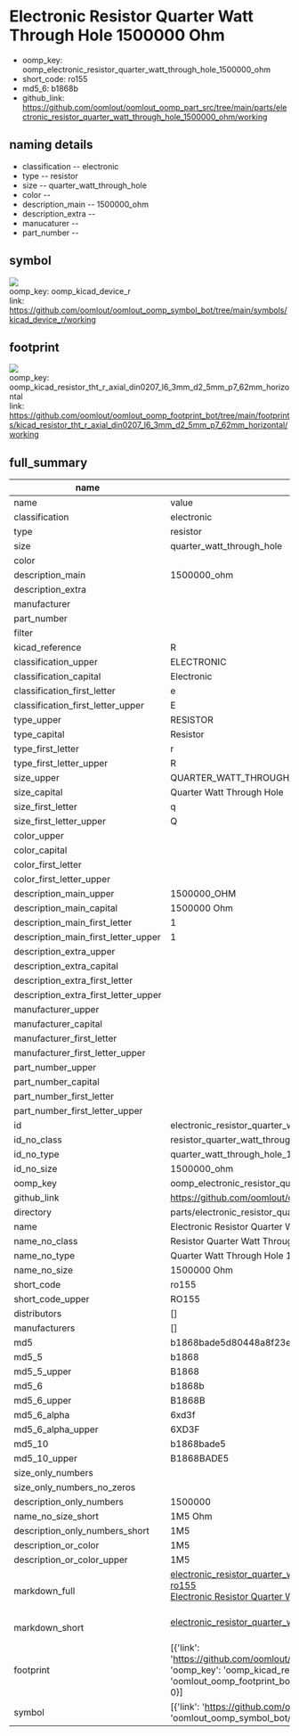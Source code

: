 # Electronic Resistor Quarter Watt Through Hole 1500000 Ohm

  
* oomp_key: oomp_electronic_resistor_quarter_watt_through_hole_1500000_ohm 
* short_code: ro155
* md5_6: b1868b  
* github_link: https://github.com/oomlout/oomlout_oomp_part_src/tree/main/parts/electronic_resistor_quarter_watt_through_hole_1500000_ohm/working  
## naming details
* classification -- electronic
* type -- resistor
* size -- quarter_watt_through_hole
* color -- 
* description_main -- 1500000_ohm
* description_extra -- 
* manucaturer -- 
* part_number -- 



## symbol

![](symbol/{index}}/working/working_600.png)  
oomp_key: oomp_kicad_device_r  
link: https://github.com/oomlout/oomlout_oomp_symbol_bot/tree/main/symbols/kicad_device_r/working  

## footprint

![](footprint/{index}/working/working_600.png)  
oomp_key: oomp_kicad_resistor_tht_r_axial_din0207_l6_3mm_d2_5mm_p7_62mm_horizontal  
link: https://github.com/oomlout/oomlout_oomp_footprint_bot/tree/main/footprints/kicad_resistor_tht_r_axial_din0207_l6_3mm_d2_5mm_p7_62mm_horizontal/working  

## full_summary
| name | value | 
| --- | --- | 
| name | value | 
| classification | electronic | 
| type | resistor | 
| size | quarter_watt_through_hole | 
| color |  | 
| description_main | 1500000_ohm | 
| description_extra |  | 
| manufacturer |  | 
| part_number |  | 
| filter |  | 
| kicad_reference | R | 
| classification_upper | ELECTRONIC | 
| classification_capital | Electronic | 
| classification_first_letter | e | 
| classification_first_letter_upper | E | 
| type_upper | RESISTOR | 
| type_capital | Resistor | 
| type_first_letter | r | 
| type_first_letter_upper | R | 
| size_upper | QUARTER_WATT_THROUGH_HOLE | 
| size_capital | Quarter Watt Through Hole | 
| size_first_letter | q | 
| size_first_letter_upper | Q | 
| color_upper |  | 
| color_capital |  | 
| color_first_letter |  | 
| color_first_letter_upper |  | 
| description_main_upper | 1500000_OHM | 
| description_main_capital | 1500000 Ohm | 
| description_main_first_letter | 1 | 
| description_main_first_letter_upper | 1 | 
| description_extra_upper |  | 
| description_extra_capital |  | 
| description_extra_first_letter |  | 
| description_extra_first_letter_upper |  | 
| manufacturer_upper |  | 
| manufacturer_capital |  | 
| manufacturer_first_letter |  | 
| manufacturer_first_letter_upper |  | 
| part_number_upper |  | 
| part_number_capital |  | 
| part_number_first_letter |  | 
| part_number_first_letter_upper |  | 
| id | electronic_resistor_quarter_watt_through_hole_1500000_ohm | 
| id_no_class | resistor_quarter_watt_through_hole_1500000_ohm | 
| id_no_type | quarter_watt_through_hole_1500000_ohm | 
| id_no_size | 1500000_ohm | 
| oomp_key | oomp_electronic_resistor_quarter_watt_through_hole_1500000_ohm | 
| github_link | https://github.com/oomlout/oomlout_oomp_part_src/tree/main/parts/electronic_resistor_quarter_watt_through_hole_1500000_ohm/working | 
| directory | parts/electronic_resistor_quarter_watt_through_hole_1500000_ohm | 
| name | Electronic Resistor Quarter Watt Through Hole 1500000 Ohm | 
| name_no_class | Resistor Quarter Watt Through Hole 1500000 Ohm | 
| name_no_type | Quarter Watt Through Hole 1500000 Ohm | 
| name_no_size | 1500000 Ohm | 
| short_code | ro155 | 
| short_code_upper | RO155 | 
| distributors | [] | 
| manufacturers | [] | 
| md5 | b1868bade5d80448a8f23e9d0c5bc4f0 | 
| md5_5 | b1868 | 
| md5_5_upper | B1868 | 
| md5_6 | b1868b | 
| md5_6_upper | B1868B | 
| md5_6_alpha | 6xd3f | 
| md5_6_alpha_upper | 6XD3F | 
| md5_10 | b1868bade5 | 
| md5_10_upper | B1868BADE5 | 
| size_only_numbers |  | 
| size_only_numbers_no_zeros |  | 
| description_only_numbers | 1500000 | 
| name_no_size_short | 1M5 Ohm | 
| description_only_numbers_short | 1M5 | 
| description_or_color | 1M5 | 
| description_or_color_upper | 1M5 | 
| markdown_full | [electronic_resistor_quarter_watt_through_hole_1500000_ohm](https://github.com/oomlout/oomlout_oomp_part_src/tree/main/parts/electronic_resistor_quarter_watt_through_hole_1500000_ohm/working)<br>[ro155](https://github.com/oomlout/oomlout_oomp_part_src/tree/main/parts/electronic_resistor_quarter_watt_through_hole_1500000_ohm/working)<br>[Electronic Resistor Quarter Watt Through Hole 1500000 Ohm](https://github.com/oomlout/oomlout_oomp_part_src/tree/main/parts/electronic_resistor_quarter_watt_through_hole_1500000_ohm/working)<br><br> | 
| markdown_short | [electronic_resistor_quarter_watt_through_hole_1500000_ohm](https://github.com/oomlout/oomlout_oomp_part_src/tree/main/parts/electronic_resistor_quarter_watt_through_hole_1500000_ohm/working)<br><br> | 
| footprint | [{'link': 'https://github.com/oomlout/oomlout_oomp_footprint_bot/tree/main/foootprntss/kicad_resistor_tht_r_axial_din0207_l6_3mm_d2_5mm_p7_62mm_horizontal', 'oomp_key': 'oomp_kicad_resistor_tht_r_axial_din0207_l6_3mm_d2_5mm_p7_62mm_horizontal', 'directory': 'oomlout_oomp_footprint_bot/footprints/kicad_resistor_tht_r_axial_din0207_l6_3mm_d2_5mm_p7_62mm_horizontal//working/working.kicad_mod', 'index': 0}] | 
| symbol | [{'link': 'https://github.com/oomlout/oomlout_oomp_symbol_bot/tree/main/symbols/kicad_device_r', 'oomp_key': 'oomp_kicad_device_r', 'directory': 'oomlout_oomp_symbol_bot/symbols/kicad_device_r//working/working.kicad_sym', 'index': 0}] | 
